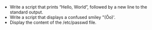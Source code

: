 * Write a script that prints “Hello, World”, followed by a new line to the standard output.
* Write a script that displays a confused smiley "(Ôo)'.
* Display the content of the /etc/passwd file.
